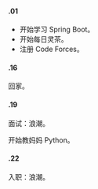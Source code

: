 #### .01

- 开始学习 Spring Boot。
- 开始每日灵茶。
- 注册 Code Forces。

#### .16

回家。

#### .19

面试：浪潮。

开始教妈妈 Python。

#### .22

入职：浪潮。